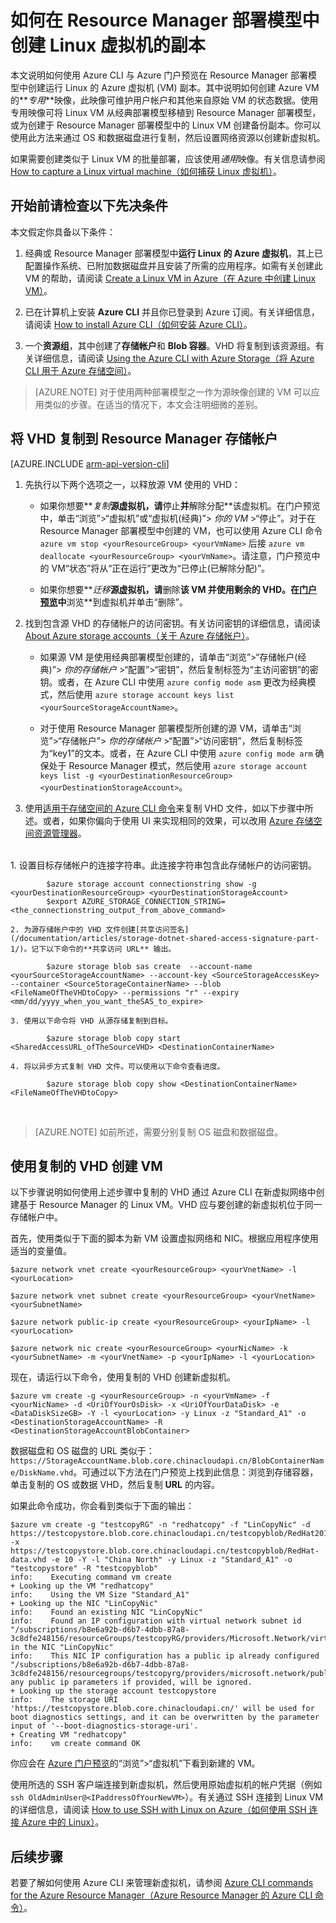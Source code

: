 <!-- Ibiza Portal -->

<properties
	pageTitle="创建 Linux VM 的副本 | Azure"
	description="了解如何通过创建一个 *专用映像*，在 Resource Manager 部署模型中创建运行 Linux 的 Azure 虚拟机。"
	services="virtual-machines-linux"
	documentationCenter=""
	authors="dsk-2015"
	manager="timlt"
	editor=""
	tags="azure-resource-manager"/>

<tags
	ms.service="virtual-machines-linux"
	ms.date="04/26/2016"
	wacn.date="06/20/2016"/>

# 如何在 Resource Manager 部署模型中创建 Linux 虚拟机的副本



本文说明如何使用 Azure CLI 与 Azure 门户预览在 Resource Manager 部署模型中创建运行 Linux 的 Azure 虚拟机 (VM) 副本。其中说明如何创建 Azure VM 的**_专用_**映像，此映像可维护用户帐户和其他来自原始 VM 的状态数据。使用专用映像可将 Linux VM 从经典部署模型移植到 Resource Manager 部署模型，或为创建于 Resource Manager 部署模型中的 Linux VM 创建备份副本。你可以使用此方法来通过 OS 和数据磁盘进行复制，然后设置网络资源以创建新虚拟机。

如果需要创建类似于 Linux VM 的批量部署，应该使用*通用*映像。有关信息请参阅 [How to capture a Linux virtual machine（如何捕获 Linux 虚拟机）](/documentation/articles/virtual-machines-linux-capture-image/)。



## 开始前请检查以下先决条件

本文假定你具备以下条件：

1. 经典或 Resource Manager 部署模型中**运行 Linux 的 Azure 虚拟机**，其上已配置操作系统、已附加数据磁盘并且安装了所需的应用程序。如需有关创建此 VM 的帮助，请阅读 [Create a Linux VM in Azure（在 Azure 中创建 Linux VM）](/documentation/articles/virtual-machines-linux-quick-create-cli/)。 

1. 已在计算机上安装 **Azure CLI** 并且你已登录到 Azure 订阅。有关详细信息，请阅读 [How to install Azure CLI（如何安装 Azure CLI）](/documentation/articles/xplat-cli-install/)。

1. 一个**资源组**，其中创建了**存储帐户**和 **Blob 容器**。VHD 将复制到该资源组。有关详细信息，请阅读 [Using the Azure CLI with Azure Storage（将 Azure CLI 用于 Azure 存储空间）](/documentation/articles/storage-azure-cli/)。



> [AZURE.NOTE] 对于使用两种部署模型之一作为源映像创建的 VM 可以应用类似的步骤。在适当的情况下，本文会注明细微的差别。


## 将 VHD 复制到 Resource Manager 存储帐户

[AZURE.INCLUDE [arm-api-version-cli](../includes/arm-api-version-cli.md)]

1. 先执行以下两个选项之一，以释放源 VM 使用的 VHD：

	- 如果你想要**_复制_**源虚拟机，请**停止**并**解除分配**该虚拟机。在门户预览中，单击“浏览”>“虚拟机”或“虚拟机(经典)”> *你的 VM* >“停止”。对于在 Resource Manager 部署模型中创建的 VM，也可以使用 Azure CLI 命令 `azure vm stop <yourResourceGroup> <yourVmName>` 后接 `azure vm deallocate <yourResourceGroup> <yourVmName>`。请注意，门户预览中的 VM“状态”将从“正在运行”更改为“已停止(已解除分配)”。
	
	- 如果你想要**_迁移_**源虚拟机，请**删除**该 VM 并使用剩余的 VHD。在[门户预览](https://portal.azure.cn)中**浏览**到虚拟机并单击“删除”。
	
1. 找到包含源 VHD 的存储帐户的访问密钥。有关访问密钥的详细信息，请阅读 [About Azure storage accounts（关于 Azure 存储帐户）](/documentation/articles/storage-create-storage-account/)。

	- 如果源 VM 是使用经典部署模型创建的，请单击“浏览”>“存储帐户(经典)”> *你的存储帐户* >“配置”>“密钥”，然后复制标签为“主访问密钥”的密钥。或者，在 Azure CLI 中使用 `azure config mode asm` 更改为经典模式，然后使用 `azure storage account keys list <yourSourceStorageAccountName>`。

	- 对于使用 Resource Manager 部署模型所创建的源 VM，请单击“浏览”>“存储帐户”> *你的存储帐户* >“配置”>“访问密钥”，然后复制标签为“key1”的文本。或者，在 Azure CLI 中使用 `azure config mode arm` 确保处于 Resource Manager 模式，然后使用 `azure storage account keys list -g <yourDestinationResourceGroup> <yourDestinationStorageAccount>`。

1. 使用[适用于存储空间的 Azure CLI 命令](/documentation/articles/storage-azure-cli/)来复制 VHD 文件，如以下步骤中所述。或者，如果你偏向于使用 UI 来实现相同的效果，可以改用 [Azure 存储空间资源管理器](http://storageexplorer.com/)。
</br>
	1. 设置目标存储帐户的连接字符串。此连接字符串包含此存储帐户的访问密钥。
	
			$azure storage account connectionstring show -g <yourDestinationResourceGroup> <yourDestinationStorageAccount>
			$export AZURE_STORAGE_CONNECTION_STRING=<the_connectionstring_output_from_above_command>
	
	2. 为源存储帐户中的 VHD 文件创建[共享访问签名](/documentation/articles/storage-dotnet-shared-access-signature-part-1/)。记下以下命令的**共享访问 URL** 输出。
	
			$azure storage blob sas create  --account-name <yourSourceStorageAccountName> --account-key <SourceStorageAccessKey> --container <SourceStorageContainerName> --blob <FileNameOfTheVHDtoCopy> --permissions "r" --expiry <mm/dd/yyyy_when_you_want_theSAS_to_expire>
	
	3. 使用以下命令将 VHD 从源存储复制到目标。
	
			$azure storage blob copy start <SharedAccessURL_ofTheSourceVHD> <DestinationContainerName>
	
	4. 将以异步方式复制 VHD 文件。可以使用以下命令查看进度。
	
			$azure storage blob copy show <DestinationContainerName> <FileNameOfTheVHDtoCopy>
		
</br>

>[AZURE.NOTE] 如前所述，需要分别复制 OS 磁盘和数据磁盘。


## 使用复制的 VHD 创建 VM

以下步骤说明如何使用上述步骤中复制的 VHD 通过 Azure CLI 在新虚拟网络中创建基于 Resource Manager 的 Linux VM。VHD 应与要创建的新虚拟机位于同一存储帐户中。


首先，使用类似于下面的脚本为新 VM 设置虚拟网络和 NIC。根据应用程序使用适当的变量值。

	$azure network vnet create <yourResourceGroup> <yourVnetName> -l <yourLocation>

	$azure network vnet subnet create <yourResourceGroup> <yourVnetName> <yourSubnetName>

	$azure network public-ip create <yourResourceGroup> <yourIpName> -l <yourLocation>

	$azure network nic create <yourResourceGroup> <yourNicName> -k <yourSubnetName> -m <yourVnetName> -p <yourIpName> -l <yourLocation>


现在，请运行以下命令，使用复制的 VHD 创建新虚拟机。</br>

	$azure vm create -g <yourResourceGroup> -n <yourVmName> -f <yourNicName> -d <UriOfYourOsDisk> -x <UriOfYourDataDisk> -e <DataDiskSizeGB> -Y -l <yourLocation> -y Linux -z "Standard_A1" -o <DestinationStorageAccountName> -R <DestinationStorageAccountBlobContainer>

	
数据磁盘和 OS 磁盘的 URL 类似于：`https://StorageAccountName.blob.core.chinacloudapi.cn/BlobContainerName/DiskName.vhd`。可通过以下方法在门户预览上找到此信息：浏览到存储容器，单击复制的 OS 或数据 VHD，然后复制 **URL** 的内容。
	
	
如果此命令成功，你会看到类似于下面的输出：

	$azure vm create -g "testcopyRG" -n "redhatcopy" -f "LinCopyNic" -d https://testcopystore.blob.core.chinacloudapi.cn/testcopyblob/RedHat201631816334.vhd -x https://testcopystore.blob.core.chinacloudapi.cn/testcopyblob/RedHat-data.vhd -e 10 -Y -l "China North" -y Linux -z "Standard_A1" -o "testcopystore" -R "testcopyblob"
	info:    Executing command vm create
	+ Looking up the VM "redhatcopy"
	info:    Using the VM Size "Standard_A1"
	+ Looking up the NIC "LinCopyNic"
	info:    Found an existing NIC "LinCopyNic"
	info:    Found an IP configuration with virtual network subnet id "/subscriptions/b8e6a92b-d6b7-4dbb-87a8-3c8dfe248156/resourceGroups/testcopyRG/providers/Microsoft.Network/virtualNetworks/LinCopyVnet/subnets/LinCopySub" in the NIC "LinCopyNic"
	info:    This NIC IP configuration has a public ip already configured "/subscriptions/b8e6a92b-d6b7-4dbb-87a8-3c8dfe248156/resourcegroups/testcopyrg/providers/microsoft.network/publicipaddresses/lincopyip", any public ip parameters if provided, will be ignored.
	+ Looking up the storage account testcopystore
	info:    The storage URI 'https://testcopystore.blob.core.chinacloudapi.cn/' will be used for boot diagnostics settings, and it can be overwritten by the parameter input of '--boot-diagnostics-storage-uri'.
	+ Creating VM "redhatcopy"
	info:    vm create command OK

你应会在 [Azure 门户预览](https://portal.azure.cn)的“浏览”>“虚拟机”下看到新建的 VM。

使用所选的 SSH 客户端连接到新虚拟机，然后使用原始虚拟机的帐户凭据（例如 `ssh OldAdminUser@<IPaddressOfYourNewVM>`）。有关通过 SSH 连接到 Linux VM 的详细信息，请阅读 [How to use SSH with Linux on Azure（如何使用 SSH 连接 Azure 中的 Linux）](/documentation/articles/virtual-machines-linux-ssh-from-linux/)。


## 后续步骤

若要了解如何使用 Azure CLI 来管理新虚拟机，请参阅 [Azure CLI commands for the Azure Resource Manager（Azure Resource Manager 的 Azure CLI 命令）](/documentation/articles/azure-cli-arm-commands/)。

<!---HONumber=Mooncake_0613_2016-->